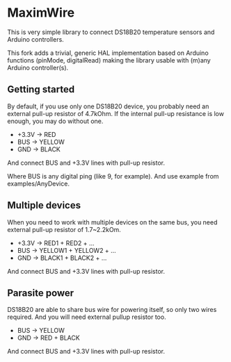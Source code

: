 
# MaximWire

This is very simple library to connect DS18B20 temperature sensors and Arduino controllers.

This fork adds a trivial, generic HAL implementation based on Arduino functions (pinMode, digitalRead) making the library usable with (m)any Arduino controller(s).

Getting started
---------------

By default, if you use only one DS18B20 device, you probably need an external pull-up resistor of 4.7kOhm. If the internal pull-up resistance is low enough, you may do without one.

* +3.3V -> RED
* BUS   -> YELLOW
* GND   -> BLACK

And connect BUS and +3.3V lines with pull-up resistor.

Where BUS is any digital ping (like 9, for example).
And use example from examples/AnyDevice.

Multiple devices
----------------

When you need to work with multiple devices on the same bus, you need external pull-up resistor of 1.7~2.2kOm.

* +3.3V -> RED1 + RED2 + ...
* BUS   -> YELLOW1 + YELLOW2 + ... 
* GND   -> BLACK1 + BLACK2 + ...

And connect BUS and +3.3V lines with pull-up resistor.

Parasite power
--------------

DS18B20 are able to share bus wire for powering itself, so only two wires required. And you will need external pullup resistor too.

* BUS -> YELLOW
* GND -> RED + BLACK

And connect BUS and +3.3V lines with pull-up resistor.

